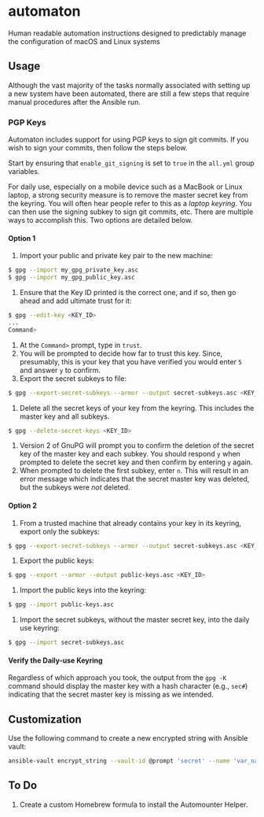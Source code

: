 # automaton
Human readable automation instructions designed to predictably manage the
configuration of macOS and Linux systems

## Usage

Although the vast majority of the tasks normally associated with setting up a
new system have been automated, there are still a few steps that require
manual procedures after the Ansible run.

### PGP Keys

Automaton includes support for using PGP keys to sign git commits.  If you wish
to sign your commits, then follow the steps below.

Start by ensuring that `enable_git_signing` is set to `true` in the `all.yml`
group variables.

For daily use, especially on a mobile device such as a MacBook or Linux laptop,
a strong security measure is to remove the master secret key from the keyring.
You will often hear people refer to this as a _laptop keyring_.  You can then
use the signing subkey to sign git commits, etc.  There are multiple ways to
accomplish this.  Two options are detailed below.

#### Option 1

1. Import your public and private key pair to the new machine:
```bash
$ gpg --import my_gpg_private_key.asc
$ gpg --import my_gpg_public_key.asc
```
1. Ensure that the Key ID printed is the correct one, and if so, then go ahead and add ultimate trust for it:
```bash
$ gpg --edit-key <KEY_ID>
...
Command>
```
1. At the `Command>` prompt, type in `trust`.
1. You will be prompted to decide how far to trust this key.  Since, presumably, this is your key that you have verified you would enter `5` and answer `y` to confirm.
1. Export the secret subkeys to file:
```bash
$ gpg --export-secret-subkeys --armor --output secret-subkeys.asc <KEY_ID>
```
1. Delete all the secret keys of your key from the keyring.  This includes the
master key and all subkeys.
```bash
$ gpg --delete-secret-keys <KEY_ID>
```
1. Version 2 of GnuPG will prompt you to confirm the deletion of the secret key
of the master key and each subkey.  You should respond `y` when prompted to
delete the secret key and then confirm by entering `y` again.
1. When prompted to delete the first subkey, enter `n`.  This will result in
an error message which indicates that the secret master key was deleted, but the
subkeys were *not* deleted.

#### Option 2

1. From a trusted machine that already contains your key in its keyring, export
only the subkeys:
```bash
$ gpg --export-secret-subkeys --armor --output secret-subkeys.asc <KEY_ID>
```
1. Export the public keys:
```bash
$ gpg --export --armor --output public-keys.asc <KEY_ID>
```
1. Import the public keys into the keyring:
```bash
$ gpg --import public-keys.asc
```
1. Import the secret subkeys, without the master secret key, into the daily
use keyring:
```bash
$ gpg --import secret-subkeys.asc
```

#### Verify the Daily-use Keyring

Regardless of which approach you took, the output from the `gpg -K` command
should display the master key with a hash character (e.g., `sec#`) indicating
that the secret master key is missing as we intended.

## Customization

Use the following command to create a new encrypted string with Ansible vault:

```bash
ansible-vault encrypt_string --vault-id @prompt 'secret' --name 'var_name'
```

## To Do

1. Create a custom Homebrew formula to install the Automounter Helper.
